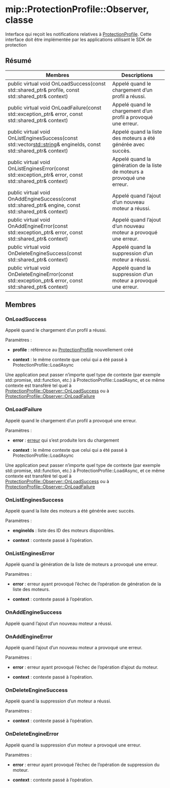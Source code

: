 # <a name="class-mipprotectionprofileobserver"></a>mip::ProtectionProfile::Observer, classe 
Interface qui reçoit les notifications relatives à [ProtectionProfile](class_mip_protectionprofile.md).
Cette interface doit être implémentée par les applications utilisant le SDK de protection
  
## <a name="summary"></a>Résumé
 Membres                        | Descriptions                                
--------------------------------|---------------------------------------------
public virtual void OnLoadSuccess(const std::shared_ptr<ProtectionProfile>& profile, const std::shared_ptr<void>& context)  |  Appelé quand le chargement d’un profil a réussi.
public virtual void OnLoadFailure(const std::exception_ptr& error, const std::shared_ptr<void>& context)  |  Appelé quand le chargement d’un profil a provoqué une erreur.
public virtual void OnListEnginesSuccess(const std::vector<std::string>& engineIds, const std::shared_ptr<void>& context)  |  Appelé quand la liste des moteurs a été générée avec succès.
public virtual void OnListEnginesError(const std::exception_ptr& error, const std::shared_ptr<void>& context)  |  Appelé quand la génération de la liste de moteurs a provoqué une erreur.
public virtual void OnAddEngineSuccess(const std::shared_ptr<ProtectionEngine>& engine, const std::shared_ptr<void>& context)  |  Appelé quand l’ajout d’un nouveau moteur a réussi.
public virtual void OnAddEngineError(const std::exception_ptr& error, const std::shared_ptr<void>& context)  |  Appelé quand l’ajout d’un nouveau moteur a provoqué une erreur.
public virtual void OnDeleteEngineSuccess(const std::shared_ptr<void>& context)  |  Appelé quand la suppression d’un moteur a réussi.
public virtual void OnDeleteEngineError(const std::exception_ptr& error, const std::shared_ptr<void>& context)  |  Appelé quand la suppression d’un moteur a provoqué une erreur.
  
## <a name="members"></a>Membres
  
### <a name="onloadsuccess"></a>OnLoadSuccess
Appelé quand le chargement d’un profil a réussi.

Paramètres :  
* **profile** : référence au [ProtectionProfile](class_mip_protectionprofile.md) nouvellement créé


* **context** : le même contexte que celui qui a été passé à ProtectionProfile::LoadAsync


Une application peut passer n’importe quel type de contexte (par exemple std::promise, std::function, etc.) à ProtectionProfile::LoadAsync, et ce même contexte est transféré tel quel à [ProtectionProfile::Observer::OnLoadSuccess](class_mip_protectionprofile_observer.md#onloadsuccess) ou à [ProtectionProfile::Observer::OnLoadFailure](class_mip_protectionprofile_observer.md#onloadfailure)
  
### <a name="onloadfailure"></a>OnLoadFailure
Appelé quand le chargement d’un profil a provoqué une erreur.

Paramètres :  
* **error** : [erreur](class_mip_error.md) qui s’est produite lors du chargement 


* **context** : le même contexte que celui qui a été passé à ProtectionProfile::LoadAsync


Une application peut passer n’importe quel type de contexte (par exemple std::promise, std::function, etc.) à ProtectionProfile::LoadAsync, et ce même contexte est transféré tel quel à [ProtectionProfile::Observer::OnLoadSuccess](class_mip_protectionprofile_observer.md#onloadsuccess) ou à [ProtectionProfile::Observer::OnLoadFailure](class_mip_protectionprofile_observer.md#onloadfailure)
  
### <a name="onlistenginessuccess"></a>OnListEnginesSuccess
Appelé quand la liste des moteurs a été générée avec succès.

Paramètres :  
* **engineIds** : liste des ID des moteurs disponibles. 


* **context** : contexte passé à l’opération.


  
### <a name="onlistengineserror"></a>OnListEnginesError
Appelé quand la génération de la liste de moteurs a provoqué une erreur.

Paramètres :  
* **error** : erreur ayant provoqué l’échec de l’opération de génération de la liste des moteurs. 


* **context** : contexte passé à l’opération.


  
### <a name="onaddenginesuccess"></a>OnAddEngineSuccess
Appelé quand l’ajout d’un nouveau moteur a réussi.
  
### <a name="onaddengineerror"></a>OnAddEngineError
Appelé quand l’ajout d’un nouveau moteur a provoqué une erreur.

Paramètres :  
* **error** : erreur ayant provoqué l’échec de l’opération d’ajout du moteur. 


* **context** : contexte passé à l’opération.


  
### <a name="ondeleteenginesuccess"></a>OnDeleteEngineSuccess
Appelé quand la suppression d’un moteur a réussi.

Paramètres :  
* **context** : contexte passé à l’opération.


  
### <a name="ondeleteengineerror"></a>OnDeleteEngineError
Appelé quand la suppression d’un moteur a provoqué une erreur.

Paramètres :  
* **error** : erreur ayant provoqué l’échec de l’opération de suppression du moteur. 


* **context** : contexte passé à l’opération.

